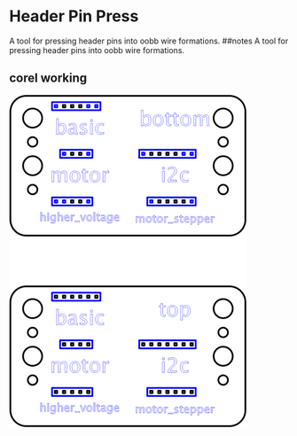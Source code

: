 # Header Pin Press
A tool for pressing header pins into oobb wire formations.
##notes
A tool for pressing header pins into oobb wire formations.  




## corel working
![](working_600.png) 






